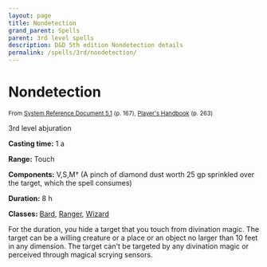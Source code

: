 ```yaml
---
layout: page
title: Nondetection
grand_parent: Spells
parent: 3rd level spells 
description: D&D 5th edition Nondetection details
permalink: /spells/3rd/nondetection/
---
```


# Nondetection

<small>From <a target="_blank" href="https://media.wizards.com/2016/downloads/DND/SRD-OGL_V5.1.pdf">System Reference Document 5.1</a> (p. 167), <a target="_blank" href="https://dnd.wizards.com/products/tabletop-games/rpg-products/rpg_playershandbook">Player's Handbook</a> (p. 263)</small>


3rd level abjuration

**Casting time:** 1 a

**Range:** Touch

**Components:** V,S,M† (A pinch of diamond dust worth 25 gp sprinkled over the target, which the spell consumes)

**Duration:** 8 h

**Classes:** [Bard](/classes/bard/), [Ranger](/classes/ranger/), [Wizard](/classes/wizard/)

For the duration, you hide a target that you touch from divination magic. The target can be a willing creature or a place or an object no larger than 10 feet in any dimension. The target can't be targeted by any divination magic or perceived through magical scrying sensors.